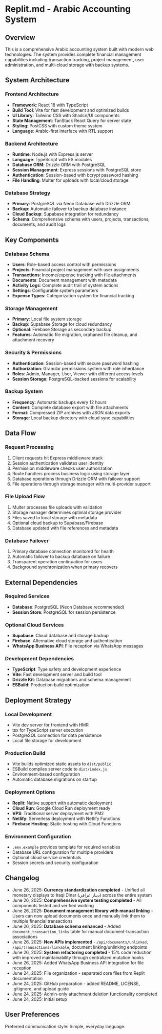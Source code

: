# Replit.md - Arabic Accounting System

## Overview

This is a comprehensive Arabic accounting system built with modern web technologies. The system provides complete financial management capabilities including transaction tracking, project management, user administration, and multi-cloud storage with backup systems.

## System Architecture

### Frontend Architecture
- **Framework**: React 18 with TypeScript
- **Build Tool**: Vite for fast development and optimized builds
- **UI Library**: Tailwind CSS with Shadcn/UI components
- **State Management**: TanStack React Query for server state
- **Styling**: PostCSS with custom theme system
- **Language**: Arabic-first interface with RTL support

### Backend Architecture
- **Runtime**: Node.js with Express.js server
- **Language**: TypeScript with ES modules
- **Database ORM**: Drizzle ORM with PostgreSQL
- **Session Management**: Express sessions with PostgreSQL store
- **Authentication**: Session-based with bcrypt password hashing
- **File Handling**: Multer for uploads with local/cloud storage

### Database Strategy
- **Primary**: PostgreSQL via Neon Database with Drizzle ORM
- **Backup**: Automatic failover to backup database instance
- **Cloud Backup**: Supabase integration for redundancy
- **Schema**: Comprehensive schema with users, projects, transactions, documents, and audit logs

## Key Components

### Database Schema
- **Users**: Role-based access control with permissions
- **Projects**: Financial project management with user assignments
- **Transactions**: Income/expense tracking with file attachments
- **Documents**: Document management with metadata
- **Activity Logs**: Complete audit trail of system actions
- **Settings**: Configurable system parameters
- **Expense Types**: Categorization system for financial tracking

### Storage Management
- **Primary**: Local file system storage
- **Backup**: Supabase Storage for cloud redundancy
- **Optional**: Firebase Storage as secondary backup
- **Features**: Automatic file migration, orphaned file cleanup, and attachment recovery

### Security & Permissions
- **Authentication**: Session-based with secure password hashing
- **Authorization**: Granular permissions system with role inheritance
- **Roles**: Admin, Manager, User, Viewer with different access levels
- **Session Storage**: PostgreSQL-backed sessions for scalability

### Backup System
- **Frequency**: Automatic backups every 12 hours
- **Content**: Complete database export with file attachments
- **Format**: Compressed ZIP archives with JSON data exports
- **Storage**: Local backup directory with cloud sync capabilities

## Data Flow

### Request Processing
1. Client requests hit Express middleware stack
2. Session authentication validates user identity
3. Permission middleware checks user authorization
4. Route handlers process business logic using storage layer
5. Database operations through Drizzle ORM with failover support
6. File operations through storage manager with multi-provider support

### File Upload Flow
1. Multer processes file uploads with validation
2. Storage manager determines optimal storage provider
3. Files saved to local storage with metadata
4. Optional cloud backup to Supabase/Firebase
5. Database updated with file references and metadata

### Database Failover
1. Primary database connection monitored for health
2. Automatic failover to backup database on failure
3. Transparent operation continuation for users
4. Background synchronization when primary recovers

## External Dependencies

### Required Services
- **Database**: PostgreSQL (Neon Database recommended)
- **Session Store**: PostgreSQL for session persistence

### Optional Cloud Services
- **Supabase**: Cloud database and storage backup
- **Firebase**: Alternative cloud storage and authentication
- **WhatsApp Business API**: File reception via WhatsApp messages

### Development Dependencies
- **TypeScript**: Type safety and development experience
- **Vite**: Fast development server and build tool
- **Drizzle Kit**: Database migrations and schema management
- **ESBuild**: Production build optimization

## Deployment Strategy

### Local Development
- Vite dev server for frontend with HMR
- tsx for TypeScript server execution
- PostgreSQL connection for data persistence
- Local file storage for development

### Production Build
- Vite builds optimized static assets to `dist/public`
- ESBuild compiles server code to `dist/index.js`
- Environment-based configuration
- Automatic database migrations on startup

### Deployment Options
- **Replit**: Native support with automatic deployment
- **Cloud Run**: Google Cloud Run deployment ready
- **VPS**: Traditional server deployment with PM2
- **Netlify**: Serverless deployment with Netlify Functions
- **Firebase Hosting**: Static hosting with Cloud Functions

### Environment Configuration
- `.env.example` provides template for required variables
- Database URL configuration for multiple providers
- Optional cloud service credentials
- Session secrets and security configuration

## Changelog

- June 26, 2025: **Currency standardization completed** - Unified all monetary displays to Iraqi Dinar (دينار عراقي) across the entire system
- June 26, 2025: **Comprehensive system testing completed** - All components tested and verified working
- June 26, 2025: **Document management library with manual linking** - Users can now upload documents once and manually link them to multiple financial transactions
- June 26, 2025: **Database schema enhanced** - Added `document_transaction_links` table for manual document-transaction associations
- June 26, 2025: **New APIs implemented** - `/api/documents/unlinked`, `/api/transactions/linkable`, document linking/unlinking endpoints
- June 26, 2025: **System refactoring completed** - 15% code reduction with improved maintainability through centralized mutation hooks
- June 26, 2025: Added WhatsApp Business API integration for file reception
- June 24, 2025: File organization - separated core files from Replit documentation
- June 24, 2025: GitHub preparation - added README, LICENSE, .gitignore, and upload guide
- June 24, 2025: Admin-only attachment deletion functionality completed  
- June 24, 2025: Initial setup

## User Preferences

Preferred communication style: Simple, everyday language.